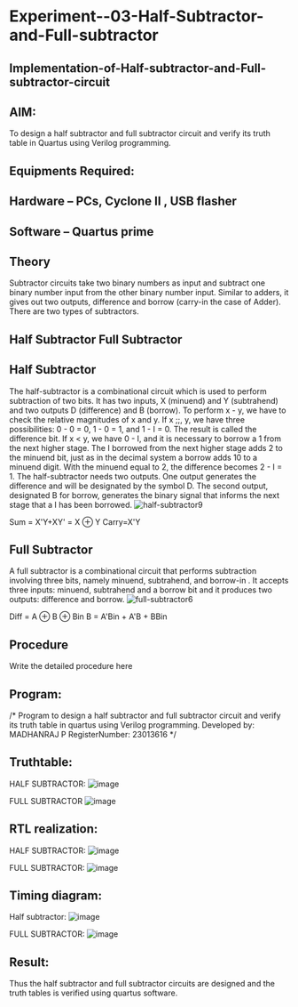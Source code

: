 # Experiment--03-Half-Subtractor-and-Full-subtractor
## Implementation-of-Half-subtractor-and-Full-subtractor-circuit
## AIM:
To design a half subtractor and full subtractor circuit and verify its truth table in Quartus using Verilog programming.

## Equipments Required:
## Hardware – PCs, Cyclone II , USB flasher
## Software – Quartus prime
## Theory
Subtractor circuits take two binary numbers as input and subtract one binary number input from the other binary number input. Similar to adders, it gives out two outputs, difference and borrow (carry-in the case of Adder). There are two types of subtractors.

## Half Subtractor Full Subtractor
## Half Subtractor
The half-subtractor is a combinational circuit which is used to perform subtraction of two bits. It has two inputs, X (minuend) and Y (subtrahend) and two outputs D (difference) and B (borrow). To perform x - y, we have to check the relative magnitudes of x and y. If x ;;, y, we have three possibilities: 0 - 0 = 0, 1 - 0 = 1, and 1 - I = 0. The result is called the difference bit. If x < y, we have 0 - I, and it is necessary to borrow a 1 from the next higher stage. The I borrowed from the next higher stage adds 2 to the minuend bit, just as in the decimal system a borrow adds 10 to a minuend digit. With the minuend equal to 2, the difference becomes 2 - I = 1. The half-subtractor needs two outputs. One output generates the difference and will be designated by the symbol D. The second output, designated B for borrow, generates the binary signal that informs the next stage that a I has been borrowed.
![half-subtractor9](https://user-images.githubusercontent.com/36288975/166112538-58c3bc7c-ee5d-4e6a-ac8d-8e8328efe27a.png)


Sum = X'Y+XY' = X ⊕ Y
Carry=X'Y

## Full Subtractor
A full subtractor is a combinational circuit that performs subtraction involving three bits, namely minuend, subtrahend, and borrow-in . It accepts three inputs: minuend, subtrahend and a borrow bit and it produces two outputs: difference and borrow. 
![full-subtractor6](https://user-images.githubusercontent.com/36288975/166112541-24c68359-3de8-4674-ae22-8272ffc385ed.png)


Diff = A ⊕ B ⊕ Bin B = A'Bin + A'B + BBin

## Procedure



Write the detailed procedure here 


## Program:
/*
Program to design a half subtractor and full subtractor circuit and verify its truth table in quartus using Verilog programming.
Developed by: MADHANRAJ P
RegisterNumber:  23013616
*/

## Truthtable:
HALF SUBTRACTOR:
![image](https://github.com/madhanraj67/Experiment--03-Half-Subtractor-and-Full-subtractor/assets/150319515/beac2ff0-9644-4c84-876e-55773f90ba9c)


FULL SUBTRACTOR
![image](https://github.com/madhanraj67/Experiment--03-Half-Subtractor-and-Full-subtractor/assets/150319515/582fe009-bff9-4b8f-ac25-5d98454dd5f3)


## RTL realization:
HALF SUBTRACTOR:
![image](https://github.com/madhanraj67/Experiment--03-Half-Subtractor-and-Full-subtractor/assets/150319515/5c584335-1451-4c4d-8a3f-8df1ff8f375b)



FULL SUBTRACTOR:
![image](https://github.com/madhanraj67/Experiment--03-Half-Subtractor-and-Full-subtractor/assets/150319515/0af61da0-5159-4e87-91d2-23a3b24245b2)


## Timing diagram:
Half subtractor:
![image](https://github.com/madhanraj67/Experiment--03-Half-Subtractor-and-Full-subtractor/assets/150319515/890368c7-bd39-486a-962e-76ca18bdcfca)



FULL SUBTRACTOR:
![image](https://github.com/madhanraj67/Experiment--03-Half-Subtractor-and-Full-subtractor/assets/150319515/3a250959-a050-471f-a9c6-dd3ab46660b6)


## Result:
Thus the half subtractor and full subtractor circuits are designed and the truth tables is verified using quartus software.

